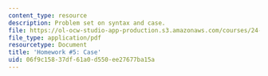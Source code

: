 ```yaml
---
content_type: resource
description: Problem set on syntax and case.
file: https://ol-ocw-studio-app-production.s3.amazonaws.com/courses/24-902-language-and-its-structure-ii-syntax-fall-2003/06f9c15837df61a0d550ee27677ba15a_ps_6_icelandic.pdf
file_type: application/pdf
resourcetype: Document
title: 'Homework #5: Case'
uid: 06f9c158-37df-61a0-d550-ee27677ba15a
---
```


